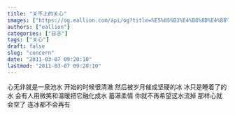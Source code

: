 ```yaml
---
title: "关不上的关心"
images: ["https://og.eallion.com/api/og?title=%E5%85%B3%E4%B8%8D%E4%B8%8A%E7%9A%84%E5%85%B3%E5%BF%83"]
authors: ["eallion"]
categories: ["日志"]
tags: ["关心"]
draft: false
slug: "concern"
date: "2011-03-07 09:20:10"
lastmod: "2011-03-07 09:20:10"
---
```


心无非就是一泉池水
开始的时候很清澈
然后被岁月催成坚硬的冰
冰只是睡着了的水
会有人用微笑和温暖把它融化成水
蓄满柔情
你就不再希望这水流掉
那样心就会空了
连冰都不会再有
